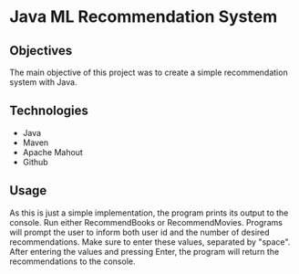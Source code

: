 # Java ML Recommendation System
## Objectives
The main objective of this project was to create a simple recommendation system with Java.
## Technologies
 + Java
 + Maven
 + Apache Mahout
 + Github
## Usage
As this is just a simple implementation, the program prints its output to the console.
Run either RecommendBooks or RecommendMovies. Programs will prompt the user to inform both user id and the number of desired recommendations.
Make sure to enter these values, separated by "space".
After entering the values and pressing Enter, the program will return the recommendations to the console.
